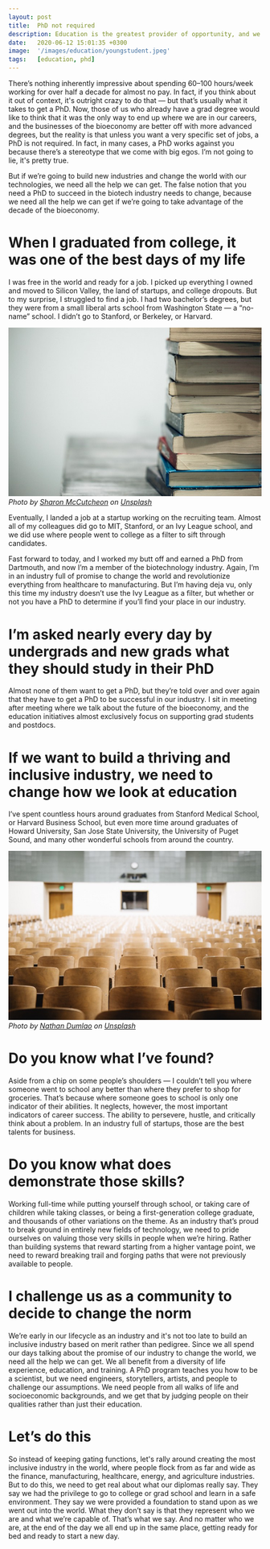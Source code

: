 ```yaml
---
layout: post
title:  PhD not required
description: Education is the greatest provider of opportunity, and we need to stop using it as a filter. If we do, business will flourish more than ever.
date:   2020-06-12 15:01:35 +0300
image:  '/images/education/youngstudent.jpeg'
tags:   [education, phd]
---
```


There’s nothing inherently impressive about spending 60–100 hours/week working for over half a decade for almost no pay. In fact, if you think about it out of context, it's outright crazy to do that — but that’s usually what it takes to get a PhD. Now, those of us who already have a grad degree would like to think that it was the only way to end up where we are in our careers, and the businesses of the bioeconomy are better off with more advanced degrees, but the reality is that unless you want a very specific set of jobs, a PhD is not required. In fact, in many cases, a PhD works against you because there’s a stereotype that we come with big egos. I’m not going to lie, it's pretty true.

But if we’re going to build new industries and change the world with our technologies, we need all the help we can get. The false notion that you need a PhD to succeed in the biotech industry needs to change, because we need all the help we can get if we’re going to take advantage of the decade of the bioeconomy.

# When I graduated from college, it was one of the best days of my life
I was free in the world and ready for a job. I picked up everything I owned and moved to Silicon Valley, the land of startups, and college dropouts. But to my surprise, I struggled to find a job. I had two bachelor’s degrees, but they were from a small liberal arts school from Washington State — a “no-name” school. I didn’t go to Stanford, or Berkeley, or Harvard.

<div class="gallery-box">
  <div class="gallery">
    <img src="/images/education/books.jpeg" loading="lazy" alt="Car">
  </div>
  <em>Photo by <a href="https://unsplash.com/@sharonmccutcheon" target="_blank">Sharon McCutcheon</a> on <a href="https://unsplash.com/" target="_blank">Unsplash</a></em>
</div>

Eventually, I landed a job at a startup working on the recruiting team. Almost all of my colleagues did go to MIT, Stanford, or an Ivy League school, and we did use where people went to college as a filter to sift through candidates.

Fast forward to today, and I worked my butt off and earned a PhD from Dartmouth, and now I’m a member of the biotechnology industry. Again, I’m in an industry full of promise to change the world and revolutionize everything from healthcare to manufacturing. But I’m having deja vu, only this time my industry doesn’t use the Ivy League as a filter, but whether or not you have a PhD to determine if you’ll find your place in our industry.

# I’m asked nearly every day by undergrads and new grads what they should study in their PhD
Almost none of them want to get a PhD, but they’re told over and over again that they have to get a PhD to be successful in our industry. I sit in meeting after meeting where we talk about the future of the bioeconomy, and the education initiatives almost exclusively focus on supporting grad students and postdocs.

# If we want to build a thriving and inclusive industry, we need to change how we look at education
I’ve spent countless hours around graduates from Stanford Medical School, or Harvard Business School, but even more time around graduates of Howard University, San Jose State University, the University of Puget Sound, and many other wonderful schools from around the country.

<div class="gallery-box">
  <div class="gallery">
    <img src="/images/education/auditorium.jpeg" loading="lazy" alt="Car">
  </div>
  <em>Photo by <a href="https://unsplash.com/@nate_dumlao" target="_blank">Nathan Dumlao</a> on <a href="https://unsplash.com/" target="_blank">Unsplash</a></em>
</div>

# Do you know what I’ve found?
Aside from a chip on some people’s shoulders — I couldn’t tell you where someone went to school any better than where they prefer to shop for groceries. That’s because where someone goes to school is only one indicator of their abilities. It neglects, however, the most important indicators of career success. The ability to persevere, hustle, and critically think about a problem. In an industry full of startups, those are the best talents for business.

# Do you know what does demonstrate those skills?
Working full-time while putting yourself through school, or taking care of children while taking classes, or being a first-generation college graduate, and thousands of other variations on the theme. As an industry that’s proud to break ground in entirely new fields of technology, we need to pride ourselves on valuing those very skills in people when we’re hiring. Rather than building systems that reward starting from a higher vantage point, we need to reward breaking trail and forging paths that were not previously available to people.

# I challenge us as a community to decide to change the norm
We’re early in our lifecycle as an industry and it's not too late to build an inclusive industry based on merit rather than pedigree. Since we all spend our days talking about the promise of our industry to change the world, we need all the help we can get. We all benefit from a diversity of life experience, education, and training. A PhD program teaches you how to be a scientist, but we need engineers, storytellers, artists, and people to challenge our assumptions. We need people from all walks of life and socioeconomic backgrounds, and we get that by judging people on their qualities rather than just their education.

# Let’s do this
So instead of keeping gating functions, let's rally around creating the most inclusive industry in the world, where people flock from as far and wide as the finance, manufacturing, healthcare, energy, and agriculture industries. But to do this, we need to get real about what our diplomas really say. They say we had the privilege to go to college or grad school and learn in a safe environment. They say we were provided a foundation to stand upon as we went out into the world. What they don’t say is that they represent who we are and what we’re capable of. That’s what we say. And no matter who we are, at the end of the day we all end up in the same place, getting ready for bed and ready to start a new day.
